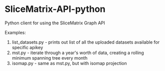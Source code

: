 # SliceMatrix-API-python
Python client for using the SliceMatrix Graph API

Examples:

1) list_datasets.py - prints out list of all the uploaded datasets available for specific apikey
2) mst.py - iterate through a year's worth of data, creating a rolling minimum spanning tree every month
3) isomap.py - same as mst.py, but with isomap projection

